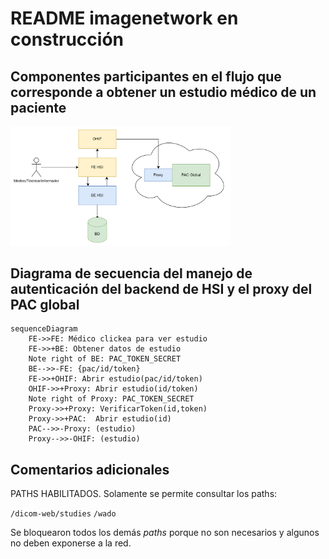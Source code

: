 # README imagenetwork en construcción

## Componentes participantes en el flujo que corresponde a obtener un estudio médico de un paciente
<img src="documentacion/images/componentes.png" width="70%" height="70%" alt="componentes.png">

## Diagrama de secuencia del manejo de autenticación del backend de HSI y el proxy del PAC global
``` mermaid
sequenceDiagram
    FE->>FE: Médico clickea para ver estudio
    FE->>+BE: Obtener datos de estudio
    Note right of BE: PAC_TOKEN_SECRET
    BE-->>-FE: {pac/id/token}
    FE->>+OHIF: Abrir estudio(pac/id/token)
    OHIF->>+Proxy: Abrir estudio(id/token)
    Note right of Proxy: PAC_TOKEN_SECRET
    Proxy->>+Proxy: VerificarToken(id,token)
    Proxy->>+PAC:  Abrir estudio(id)
    PAC-->>-Proxy: (estudio)
    Proxy-->>-OHIF: (estudio)
```

## Comentarios adicionales

PATHS HABILITADOS. Solamente se permite consultar los paths:

`/dicom-web/studies`
`/wado`

Se bloquearon todos los demás *paths* porque no son necesarios y algunos no deben exponerse a la red.